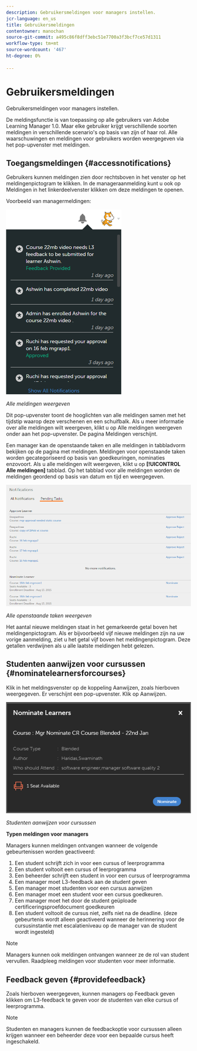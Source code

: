 ```yaml
---
description: Gebruikersmeldingen voor managers instellen.
jcr-language: en_us
title: Gebruikersmeldingen
contentowner: manochan
source-git-commit: a495c86f8dff3ebc51e7700a3f3bcf7ce57d1311
workflow-type: tm+mt
source-wordcount: '467'
ht-degree: 0%

---
```




# Gebruikersmeldingen

Gebruikersmeldingen voor managers instellen.

De meldingsfunctie is van toepassing op alle gebruikers van Adobe Learning Manager 1.0. Maar elke gebruiker krijgt verschillende soorten meldingen in verschillende scenario&#39;s op basis van zijn of haar rol. Alle waarschuwingen en meldingen voor gebruikers worden weergegeven via het pop-upvenster met meldingen.

## Toegangsmeldingen {#accessnotifications}

Gebruikers kunnen meldingen zien door rechtsboven in het venster op het meldingenpictogram te klikken. In de manageraanmelding kunt u ook op Meldingen in het linkerdeelvenster klikken om deze meldingen te openen.

Voorbeeld van managermeldingen:

![](assets/manager-notifications-2.png)

*Alle meldingen weergeven*

Dit pop-upvenster toont de hooglichten van alle meldingen samen met het tijdstip waarop deze verschenen en een schuifbalk. Als u meer informatie over alle meldingen wilt weergeven, klikt u op Alle meldingen weergeven onder aan het pop-upvenster. De pagina Meldingen verschijnt.

Een manager kan de openstaande taken en alle meldingen in tabbladvorm bekijken op de pagina met meldingen. Meldingen voor openstaande taken worden gecategoriseerd op basis van goedkeuringen, nominaties enzovoort. Als u alle meldingen wilt weergeven, klikt u op **[!UICONTROL Alle meldingen]** tabblad. Op het tabblad voor alle meldingen worden de meldingen geordend op basis van datum en tijd en weergegeven.

![](assets/manager-notifications-page.png)

*Alle openstaande taken weergeven*

Het aantal nieuwe meldingen staat in het gemarkeerde getal boven het meldingenpictogram. Als er bijvoorbeeld vijf nieuwe meldingen zijn na uw vorige aanmelding, ziet u het getal vijf boven het meldingenpictogram. Deze getallen verdwijnen als u alle laatste meldingen hebt gelezen.

## Studenten aanwijzen voor cursussen {#nominatelearnersforcourses}

Klik in het meldingsvenster op de koppeling Aanwijzen, zoals hierboven weergegeven. Er verschijnt een pop-upvenster. Klik op Aanwijzen.

![](assets/nominate-learners.png)

*Studenten aanwijzen voor cursussen*

**Typen meldingen voor managers**

Managers kunnen meldingen ontvangen wanneer de volgende gebeurtenissen worden geactiveerd:

1. Een student schrijft zich in voor een cursus of leerprogramma
1. Een student voltooit een cursus of leerprogramma
1. Een beheerder schrijft een student in voor een cursus of leerprogramma
1. Een manager moet L3-feedback aan de student geven
1. Een manager moet studenten voor een cursus aanwijzen
1. Een manager moet een student voor een cursus goedkeuren.
1. Een manager moet het door de student geüploade certificeringsproefdocument goedkeuren
1. Een student voltooit de cursus niet, zelfs niet na de deadline. (deze gebeurtenis wordt alleen geactiveerd wanneer de herinnering voor de cursusinstantie met escalatieniveau op de manager van de student wordt ingesteld)

>[!NOTE]
>
>Managers kunnen ook meldingen ontvangen wanneer ze de rol van student vervullen. Raadpleeg meldingen voor studenten voor meer informatie.

## Feedback geven {#providefeedback}

Zoals hierboven weergegeven, kunnen managers op Feedback geven klikken om L3-feedback te geven voor de studenten van elke cursus of leerprogramma.

>[!NOTE]
>
>Studenten en managers kunnen de feedbackoptie voor cursussen alleen krijgen wanneer een beheerder deze voor een bepaalde cursus heeft ingeschakeld.
